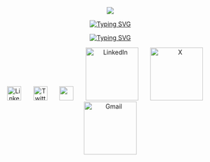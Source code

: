<p align="center"><img src="https://capsule-render.vercel.app/api?type=waving&amp;color=gradient&amp;height=100&amp;section=header" /></p>

<p align="center">
  <a href="https://git.io/typing-svg"><img src="https://readme-typing-svg.herokuapp.com?font=Fira+Code&weight=500&pause=1000&color=FF1493&center=true&vCenter=true&repeat=false&width=435&lines=Rodolfo+Chivalan" alt="Typing SVG" /></a>
</p>

<p align="center">
  <a href="https://git.io/typing-svg"><img src="https://readme-typing-svg.herokuapp.com?font=Fira+Code&weight=500&pause=1000&color=FF1493&center=true&vCenter=true&width=435&lines=System+Engineering+Student" alt="Typing SVG" /></a>
</p>

<p align="center">
 <img width="32px" alt="LinkedIn" title="LinkedIn" src="https://i.imgur.com/yRpa1dQ.png"/>
    &#8287;&#8287;&#8287;&#8287;&#8287;
<img width="32px" alt="Twitter" title="Twitter" src="https://i.imgur.com/AixJgnm.png"/>
   &#8287;&#8287;&#8287;&#8287;&#8287;
<img width="32px" src="https://i.imgur.com/OViZO8J.png"/>
   &#8287;&#8287;&#8287;&#8287;&#8287;
<img width="120px" alt="LinkedIn" title="LinkedIn" src="https://img.shields.io/badge/LinkedIn-FF1493?style=for-the-badge&logo=linkedin&logoColor=white"/>
    &#8287;&#8287;&#8287;&#8287;&#8287;
<img width="120px" alt="X" title="X" src="https://img.shields.io/badge/X-FF1493?style=for-the-badge&logo=x&logoColor=white"/>
   &#8287;&#8287;&#8287;&#8287;&#8287;
<img width="120px" alt="Gmail" title="Gmail" src="https://img.shields.io/badge/Gmail-FF1493?style=for-the-badge&logo=gmail&logoColor=white"/>
</p>
